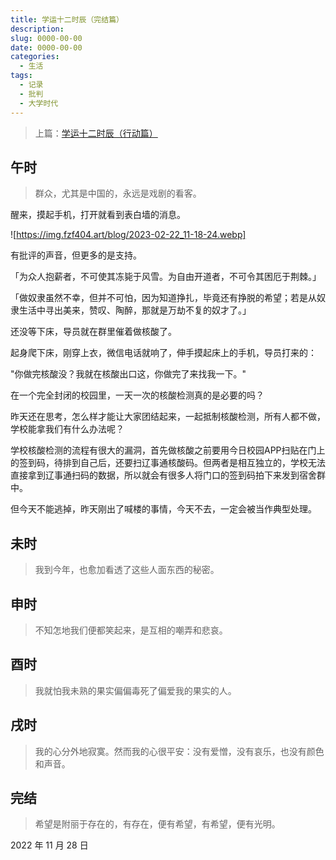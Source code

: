 ```yaml
---
title: 学运十二时辰（完结篇）
description: 
slug: 0000-00-00
date: 0000-00-00
categories:
  - 生活
tags:
  - 记录
  - 批判
  - 大学时代
---
```


> 上篇：[学运十二时辰（行动篇）](https://blog.fzf404.art/p/2022-12-09/)

## 午时

> 群众，尤其是中国的，永远是戏剧的看客。

醒来，摸起手机，打开就看到表白墙的消息。

![https://img.fzf404.art/blog/2023-02-22_11-18-24.webp]

有批评的声音，但更多的是支持。

「为众人抱薪者，不可使其冻毙于风雪。为自由开道者，不可令其困厄于荆棘。」

「做奴隶虽然不幸，但并不可怕，因为知道挣扎，毕竟还有挣脱的希望；若是从奴隶生活中寻出美来，赞叹、陶醉，那就是万劫不复的奴才了。」

还没等下床，导员就在群里催着做核酸了。

起身爬下床，刚穿上衣，微信电话就响了，伸手摸起床上的手机，导员打来的：

"你做完核酸没？我就在核酸出口这，你做完了来找我一下。"

在一个完全封闭的校园里，一天一次的核酸检测真的是必要的吗？

昨天还在思考，怎么样才能让大家团结起来，一起抵制核酸检测，所有人都不做，学校能拿我们有什么办法呢？

学校核酸检测的流程有很大的漏洞，首先做核酸之前要用今日校园APP扫贴在门上的签到码，待排到自己后，还要扫辽事通核酸码。但两者是相互独立的，学校无法直接拿到辽事通扫码的数据，所以就会有很多人将门口的签到码拍下来发到宿舍群中。

但今天不能逃掉，昨天刚出了喊楼的事情，今天不去，一定会被当作典型处理。

## 未时

> 我到今年，也愈加看透了这些人面东西的秘密。

## 申时

> 不知怎地我们便都笑起来，是互相的嘲弄和悲哀。

## 酉时

> 我就怕我未熟的果实偏偏毒死了偏爱我的果实的人。

## 戌时

> 我的心分外地寂寞。然而我的心很平安：没有爱憎，没有哀乐，也没有颜色和声音。

## 完结

> 希望是附丽于存在的，有存在，便有希望，有希望，便有光明。

2022 年 11 月 28 日